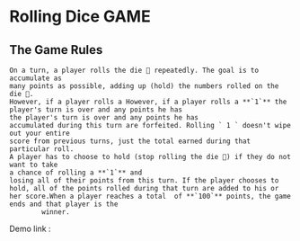 # Rolling Dice GAME

## The Game Rules

    On a turn, a player rolls the die 🎲 repeatedly. The goal is to accumulate as
    many points as possible, adding up (hold) the numbers rolled on the die 🎲.
    However, if a player rolls a However, if a player rolls a **`1`** the player's turn is over and any points he has
    the player's turn is over and any points he has
    accumulated during this turn are forfeited. Rolling ` 1 ` doesn't wipe out your entire
    score from previous turns, just the total earned during that particular roll.
    A player has to choose to hold (stop rolling the die 🎲) if they do not want to take
    a chance of rolling a **`1`** and
    losing all of their points from this turn. If the player chooses to hold, all of the points rolled during that turn are added to his or her score.When a player reaches a total  of **`100`** points, the game ends and that player is the
            winner.



Demo link :
